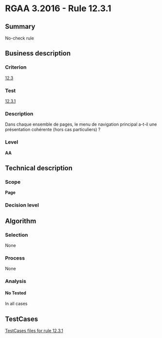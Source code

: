 # RGAA 3.2016 - Rule 12.3.1

## Summary
No-check rule


## Business description

### Criterion
[12.3](http://references.modernisation.gouv.fr/rgaa-accessibilite/criteres.html#crit-12-3)

### Test
[12.3.1](http://references.modernisation.gouv.fr/rgaa-accessibilite/criteres.html#test-12-3-1)

### Description
Dans chaque ensemble de pages, le menu de navigation principal a-t-il une présentation cohérente (hors cas particuliers) ?

### Level
**AA**


## Technical description

### Scope
**Page**

### Decision level


## Algorithm

### Selection
None

### Process
None

### Analysis

#### No Tested
In all cases


##  TestCases

[TestCases files for rule 12.3.1](https://github.com/Asqatasun/Asqatasun/tree/RGAA_3.2016/rules/rules-rgaa3.2016/src/test/resources/testcases/rgaa32016/Rgaa32016Rule120301/)


